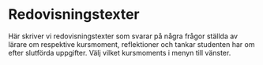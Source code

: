 ---
---
Redovisningstexter
=========================

Här skriver vi redovisningstexter som svarar på några frågor ställda av lärare om respektive kursmoment, reflektioner och tankar studenten har om efter slutförda uppgifter. Välj vilket kursmoments i menyn till vänster.
